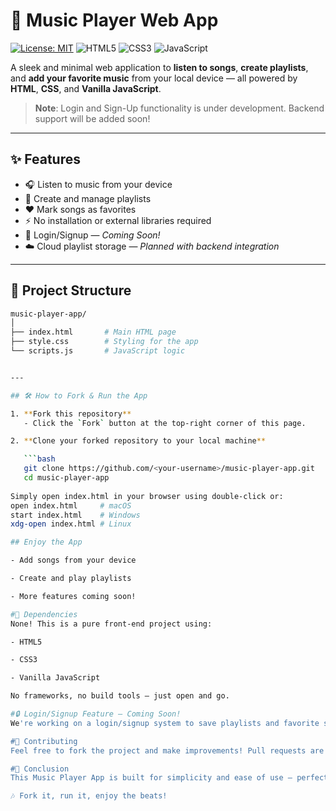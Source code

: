 # 🎵 Music Player Web App

[![License: MIT](https://img.shields.io/badge/License-MIT-blue.svg)](LICENSE)
![HTML5](https://img.shields.io/badge/HTML5-✔️-orange)
![CSS3](https://img.shields.io/badge/CSS3-✔️-blue)
![JavaScript](https://img.shields.io/badge/JavaScript-✔️-yellow)

A sleek and minimal web application to **listen to songs**, **create playlists**, and **add your favorite music** from your local device — all powered by **HTML**, **CSS**, and **Vanilla JavaScript**.  

> **Note**: Login and Sign-Up functionality is under development. Backend support will be added soon!

---

## ✨ Features

- 🎧 Listen to music from your device
- 📝 Create and manage playlists
- ❤️ Mark songs as favorites
- ⚡ No installation or external libraries required
- 🔐 Login/Signup — _Coming Soon!_
- ☁️ Cloud playlist storage — _Planned with backend integration_

---

## 📂 Project Structure

```bash
music-player-app/
│
├── index.html       # Main HTML page
├── style.css        # Styling for the app
└── scripts.js       # JavaScript logic


---

## 🛠️ How to Fork & Run the App

1. **Fork this repository**
   - Click the `Fork` button at the top-right corner of this page.

2. **Clone your forked repository to your local machine**

   ```bash
   git clone https://github.com/<your-username>/music-player-app.git
   cd music-player-app
   
Simply open index.html in your browser using double-click or:
open index.html     # macOS
start index.html    # Windows
xdg-open index.html # Linux

## Enjoy the App

- Add songs from your device

- Create and play playlists

- More features coming soon!

#🧩 Dependencies
None! This is a pure front-end project using:

- HTML5

- CSS3

- Vanilla JavaScript

No frameworks, no build tools — just open and go.

#🔒 Login/Signup Feature — Coming Soon!
We're working on a login/signup system to save playlists and favorite songs across devices. Stay tuned for a backend integration in the next release!

#🙌 Contributing
Feel free to fork the project and make improvements! Pull requests are welcome.

#📌 Conclusion
This Music Player App is built for simplicity and ease of use — perfect for those who want to play local music without the hassle. With more features on the way, including user authentication and cloud sync, the app is only going to get better.

🎶 Fork it, run it, enjoy the beats!








